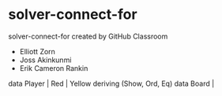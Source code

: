 # solver-connect-for
solver-connect-for created by GitHub Classroom
 * Elliott Zorn
 * Joss Akinkunmi
 * Erik Cameron Rankin

data Player | Red | Yellow deriving (Show, Ord, Eq)
data Board | 
